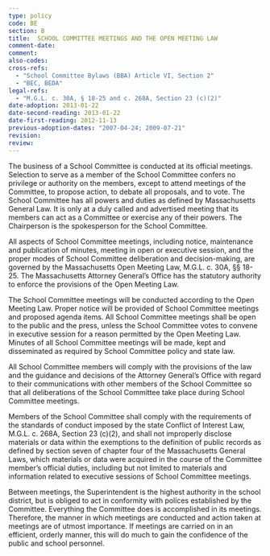 ```yaml
---
type: policy
code: BE
section: B
title:  SCHOOL COMMITTEE MEETINGS AND THE OPEN MEETING LAW
comment-date:
comment:
also-codes:
cross-refs:
  - "School Committee Bylaws (BBA) Article VI, Section 2"
  - "BEC, BEDA"
legal-refs:
  - "M.G.L. c. 30A, § 18-25 and c. 268A, Section 23 (c)(2)"
date-adoption: 2013-01-22
date-second-reading: 2013-01-22
date-first-reading: 2012-11-13
previous-adoption-dates: "2007-04-24; 2009-07-21"
revision: 
review: 
---
```


The business of a School Committee is conducted at its official meetings.  Selection to serve as a member of the School Committee confers no privilege or authority on the members, except to attend meetings of the Committee, to propose action, to debate all proposals, and to vote. The School Committee has all powers and duties as defined by Massachusetts General Law.  It is only at a duly called and advertised meeting that its members can act as a Committee or exercise any of their powers.  The Chairperson is the spokesperson for the School Committee.

All aspects of School Committee meetings, including notice, maintenance and publication of minutes, meeting in open or executive session, and the proper modes of School Committee deliberation and decision-making, are governed by the Massachusetts Open Meeting Law, M.G.L. c. 30A, §§ 18-25.  The Massachusetts Attorney General’s Office has the statutory authority to enforce the provisions of the Open Meeting Law.

The School Committee meetings will be conducted according to the Open Meeting Law.  Proper notice will be provided of School Committee meetings and proposed agenda items.  All School Committee meetings shall be open to the public and the press, unless the School Committee votes to convene in executive session for a reason permitted by the Open Meeting Law.  Minutes of all School Committee meetings will be made, kept and disseminated as required by School Committee policy and state law.

All School Committee members will comply with the provisions of the law and the guidance and decisions of the Attorney General’s Office with regard to their communications with other members of the School Committee so that all deliberations of the School Committee take place during School Committee meetings. 

Members of the School Committee shall comply with the requirements of the standards of conduct imposed by the state Conflict of Interest Law, M.G.L. c. 268A, Section 23 (c)(2), and shall not improperly disclose materials or data within the exemptions to the definition of public records as defined by section seven of chapter four of the Massachusetts General Laws, which materials or data were acquired in the course of the Committee member’s official duties, including but not limited to materials and information related to executive sessions of School Committee meetings.    

Between meetings, the Superintendent is the highest authority in the school district, but is obliged to act in conformity with polices established by the Committee. Everything the Committee does is accomplished in its meetings. Therefore, the manner in which meetings are conducted and action taken at meetings are of utmost importance.  If meetings are carried on in an efficient, orderly manner, this will do much to gain the confidence of the public and school personnel.
